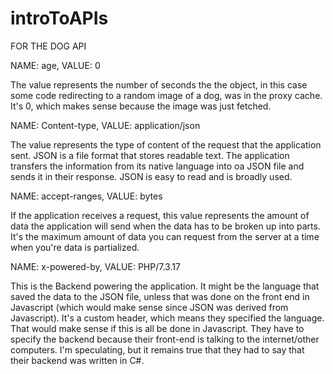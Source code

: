 # introToAPIs
FOR THE DOG API

NAME: age, VALUE: 0

The value represents the number of seconds the the object, in this case some code redirecting to a random image of a dog, was in the proxy cache. It's 0, which makes sense because the image was just fetched.

NAME: Content-type, VALUE: application/json

The value represents the type of content of the request that the application sent. JSON is a file format that stores readable text. The application transfers the information from its native language into oa JSON file and sends it in their response. JSON is easy to read and is broadly used.  

NAME: accept-ranges, VALUE: bytes

If the application receives a request, this value represents the amount of data the application will send when the data has to be broken up into parts. It's the maximum amount of data you can request from the server at a time when you're data is partialized.

NAME: x-powered-by, VALUE: PHP/7.3.17

This is the Backend powering the application. It might be the language that saved the data to the JSON file, unless that was done on the front end in Javascript (which would make sense since JSON was derived from Javascript). It's a custom header, which means they specified the language. That would make sense if this is all be done in Javascript. They have to specify the backend because their front-end is talking to the internet/other computers. I'm speculating, but it remains true that they had to say that their backend was written in C#.
